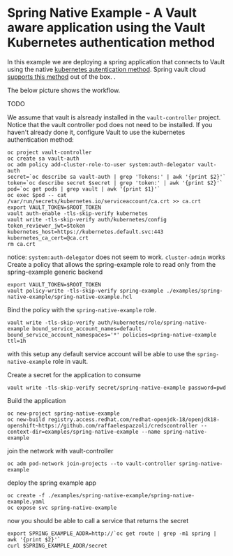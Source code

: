 # Spring Native Example - A Vault aware application using the Vault Kubernetes authentication method

In this example we are deploying a spring application that connects to Vault using the native [kubernetes autentication method](https://www.vaultproject.io/docs/auth/kubernetes.html). Spring vault cloud [supports this method](http://cloud.spring.io/spring-cloud-vault/single/spring-cloud-vault.html#vault.config.authentication.kubernetes) out of the box.
 .

The below picture shows the workflow.

TODO

We assume that vault is alsready installed in the `vault-controller` project. Notice that the vault controller pod does not need to be installed.
If you haven't already done it, configure Vault to use the kubernetes authentication method:
```
oc project vault-controller
oc create sa vault-auth
oc adm policy add-cluster-role-to-user system:auth-delegator vault-auth
secret=`oc describe sa vault-auth | grep 'Tokens:' | awk '{print $2}'`
token=`oc describe secret $secret | grep 'token:' | awk '{print $2}'`
pod=`oc get pods | grep vault | awk '{print $1}'`
oc exec $pod -- cat /var/run/secrets/kubernetes.io/serviceaccount/ca.crt >> ca.crt
export VAULT_TOKEN=$ROOT_TOKEN
vault auth-enable -tls-skip-verify kubernetes
vault write -tls-skip-verify auth/kubernetes/config token_reviewer_jwt=$token kubernetes_host=https://kubernetes.default.svc:443 kubernetes_ca_cert=@ca.crt
rm ca.crt
```
notice: `system:auth-delegator` does not seem to work. `cluster-admin` works
Create a policy that allows the spring-example role to read only from the spring-example generic backend
```
export VAULT_TOKEN=$ROOT_TOKEN
vault policy-write -tls-skip-verify spring-example ./examples/spring-native-example/spring-native-example.hcl 
```
Bind the policy with the `spring-native-example` role.
```
vault write -tls-skip-verify auth/kubernetes/role/spring-native-example bound_service_account_names=default bound_service_account_namespaces='*' policies=spring-native-example ttl=1h 
```
with this setup any default service account will be able to use the `spring-native-example` role in vault. 

Create a secret for the application to consume
```
vault write -tls-skip-verify secret/spring-native-example password=pwd 
```

Build the application

```
oc new-project spring-native-example
oc new-build registry.access.redhat.com/redhat-openjdk-18/openjdk18-openshift~https://github.com/raffaelespazzoli/credscontroller --context-dir=examples/spring-native-example --name spring-native-example
```
join the network with vault-controller
```
oc adm pod-network join-projects --to vault-controller spring-native-example
```
deploy the spring example app
```
oc create -f ./examples/spring-native-example/spring-native-example.yaml
oc expose svc spring-native-example
```
now you should be able to call a service that returns the secret
```
export SPRING_EXAMPLE_ADDR=http://`oc get route | grep -m1 spring | awk '{print $2}'`
curl $SPRING_EXAMPLE_ADDR/secret
```